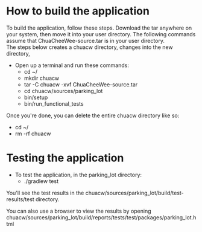 # How to build the application

To build the application, follow these steps.
Download the tar anywhere on your system, then move it into your user directory.
The following commands assume that ChuaCheeWee-source.tar is in your user directory.  
The steps below creates a chuacw directory, changes into the new directory,
  
 - Open up a terminal and run these commands:
   - cd ~/
   - mkdir chuacw 
   - tar -C chuacw -xvf ChuaCheeWee-source.tar
   - cd chuacw/sources/parking_lot
   - bin/setup
   - bin/run_functional_tests
  
Once you're done, you can delete the entire chuacw directory like so:
  - cd ~/
  - rm -rf chuacw
  
# Testing the application

 - To test the application, in the parking_lot directory:   
   - ./gradlew test
 
You'll see the test results in the chuacw/sources/parking_lot/build/test-results/test directory.  

You can also use a browser to view the results by opening chuacw/sources/parking_lot/build/reports/tests/test/packages/parking_lot.html  